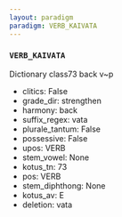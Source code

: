 ```yaml
---
layout: paradigm
paradigm: VERB_KAIVATA
---
```

### ` VERB_KAIVATA `

Dictionary class73 back v~p
* clitics: False
* grade_dir: strengthen
* harmony: back
* suffix_regex: vata
* plurale_tantum: False
* possessive: False
* upos: VERB
* stem_vowel: None
* kotus_tn: 73
* pos: VERB
* stem_diphthong: None
* kotus_av: E
* deletion: vata
